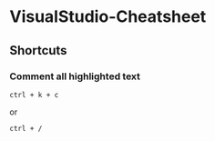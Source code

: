 # VisualStudio-Cheatsheet

## Shortcuts

### Comment all highlighted text
```
ctrl + k + c
```
or
```
ctrl + /
```
